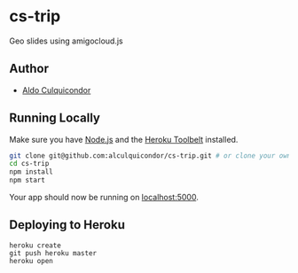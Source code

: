 # cs-trip

Geo slides using amigocloud.js

## Author

- [Aldo Culquicondor](https://github.com/alculquicondor)

## Running Locally

Make sure you have [Node.js](http://nodejs.org/) and the [Heroku Toolbelt](https://toolbelt.heroku.com/) installed.

```sh
git clone git@github.com:alculquicondor/cs-trip.git # or clone your own fork
cd cs-trip
npm install
npm start
```

Your app should now be running on [localhost:5000](http://localhost:5000/).

## Deploying to Heroku

```
heroku create
git push heroku master
heroku open
```
